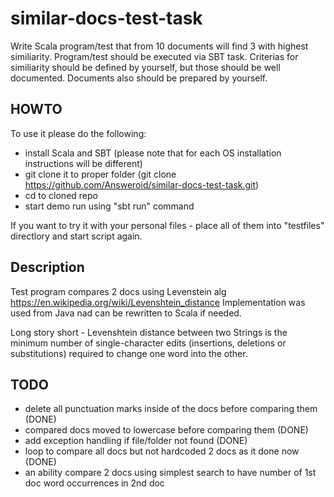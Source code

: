 # similar-docs-test-task

Write Scala program/test that from 10 documents will find 3 with highest similiarity. Program/test should be
executed via SBT task.
Criterias for similiarity should be defined by yourself, but those should be well documented. Documents also
should be prepared by yourself.

## HOWTO
To use it please do the following:
 - install Scala and SBT (please note that for each OS installation instructions will be different)
 - git clone it to proper folder (git clone https://github.com/Answeroid/similar-docs-test-task.git)
 - cd to cloned repo
 - start demo run using "sbt run" command

If you want to try it with your personal files - place all of them into "testfiles" directlory and start script again.

## Description
Test program compares 2 docs using Levenstein alg https://en.wikipedia.org/wiki/Levenshtein_distance
Implementation was used from Java nad can be rewritten to Scala if needed.

Long story short - Levenshtein distance between two Strings is the minimum number of single-character edits (insertions, deletions or substitutions) required to change one word into the other.

## TODO
- delete all punctuation marks inside of the docs before comparing them (DONE)
- compared docs moved to lowercase before comparing them (DONE)
- add exception handling if file/folder not found (DONE)
- loop to compare all docs but not hardcoded 2 docs as it done now (DONE)
- an ability compare 2 docs using simplest search to have number of 1st doc word occurrences in 2nd doc